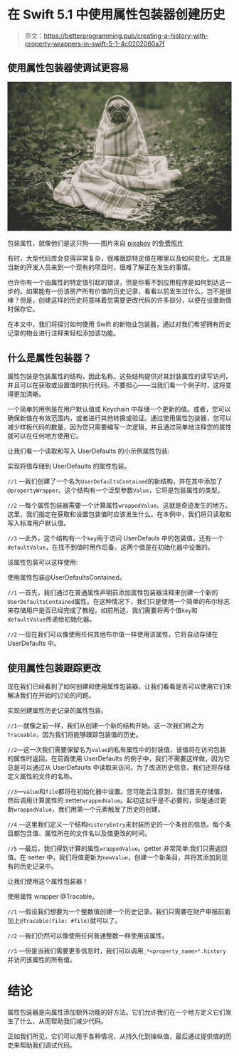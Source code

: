 # 在 Swift 5.1 中使用属性包装器创建历史

> 原文：<https://betterprogramming.pub/creating-a-history-with-property-wrappers-in-swift-5-1-4c0202060a7f>

## 使用属性包装器使调试更容易

![](img/7bb015c30b52e9c230aedf3f0350f3e2.png)

包装属性，就像他们是这只狗——图片来自 [pixabay](https://pixabay.com/photos/pug-dog-pet-animal-puppy-cute-801826/) 的[免费照片](https://pixabay.com/users/free-photos-242387/)

有时，大型代码库会变得非常复杂，很难跟踪特定值在哪里以及如何变化。尤其是当新的开发人员来到一个现有的项目时，很难了解正在发生的事情。

也许你有一个由属性的特定值引起的错误，但是你看不到应用程序是如何到达这一步的。如果能有一份该房产所有价值的历史记录，看看以前发生过什么，岂不是很棒？但是，创建这样的历史将意味着您需要更改代码的许多部分，以便在设置新值时保存它。

在本文中，我们将探讨如何使用 Swift 的新物业包装器，通过对我们希望拥有历史记录的物业进行注释来轻松添加该功能。

## 什么是属性包装器？

属性包装是包装属性的结构，因此名称。这些结构提供对其封装属性的读写访问，并且可以在获取或设置值时执行代码。不要担心——当我们看一个例子时，这将变得更加清晰。

一个简单的用例是在用户默认值或 Keychain 中存储一个更新的值。或者，您可以确保新值在有效范围内，或者进行其他转换或验证。通过使用属性包装器，您可以减少样板代码的数量，因为您只需要编写一次逻辑，并且通过简单地注释您的属性就可以在任何地方使用它。

让我们看一个读取和写入 UserDefaults 的小示例属性包装:

实现将值存储到 UserDefaults 的属性包装。

`//1` —我们创建了一个名为`UserDefaultsContained`的新结构，并在其中添加了`@propertyWrapper`。这个结构有一个泛型参数`Value`，它将是包装属性的类型。

`//2` —每个属性包装器需要一个计算属性`wrappedValue`。这就是奇迹发生的地方。这里，我们指定在获取和设置包装值时应该发生什么。在本例中，我们将只读取和写入标准用户默认值。

`//3` —此外，这个结构有一个`key`用于访问 UserDefauls 中的包装值，还有一个`defaultValue`，在找不到值时用作后备。这两个值是在初始化器中设置的。

该属性包装可以这样使用:

使用属性包装@UserDefaultsContained。

`//1` —首先，我们通过在普通属性声明前添加属性包装器注释来创建一个新的`UserDefaultsContained`属性。在这种情况下，我们只是使用一个简单的布尔标志来存储用户是否已经完成了教程。如前所述，我们需要将两个值`key`和`defaultValue`传递给初始化器。

`//2` —现在我们可以像使用任何其他布尔值一样使用该属性，它将自动存储在 UserDefaults 中。

## 使用属性包装跟踪更改

现在我们已经看到了如何创建和使用属性包装器，让我们看看是否可以使用它们来解决我们在开始时讨论的问题。

实现创建属性历史记录的属性包装。

`//1`—就像之前一样，我们从创建一个新的结构开始。这一次我们称之为`Traceable`，因为我们将能够跟踪包装值的历史。

`//2`—这一次我们需要保留名为`value`的私有属性中的封装值，该值将在访问包装的属性时返回。在前面使用 UserDefaults 的例子中，我们不需要这样做，因为它总是可以通过从 UserDefaults 中读取来访问。为了改进历史信息，我们还将存储定义属性的文件的名称。

`//3`—`value`和`file`都将在初始化器中设置。您可能会注意到，我们首先存储值，然后调用计算属性的 setter`wrappedValue`。起初这似乎是不必要的，但是通过更新`wrappedValue`，我们用第一个元素触发了历史的创建。

`//4` —这里我们定义一个结构`HistoryEntry`来封装历史的一个条目的信息。每个条目都包含值、属性所在的文件名以及值更改的时间。

`//5` —最后，我们得到计算的属性`wrappedValue`。getter 非常简单:我们只需返回值。在 setter 中，我们将值更新为`newValue`，创建一个新条目，并将其添加到现有的历史记录中。

让我们使用这个属性包装器！

使用属性 wrapper @Tracable。

`//1` —假设我们想要为一个整数值创建一个历史记录。我们只需要在财产申报前面加上`@Tracable(file: #file)`就可以了。

`//2` —我们仍然可以像使用任何普通整数一样使用该属性。

`//3` —但是当我们需要更多信息时，我们可以调用`_*<property_name>*.history`并访问该属性的所有值。

# 结论

属性包装器是向属性添加额外功能的好方法。它们允许我们在一个地方定义它们发生了什么，从而帮助我们减少代码。

正如我们所见，它们可以用于各种情况，从持久化到操纵值，最后通过提供值的历史来帮助我们调试代码。